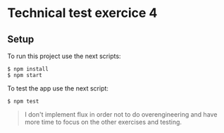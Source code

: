 # Technical test exercice 4

## Setup

To run this project use the next scripts:

```
$ npm install
$ npm start
```

To test the app use the next script:

```
$ npm test
```

> I don't implement flux in order not to do overengineering and have more time to focus on the other exercises and testing.
